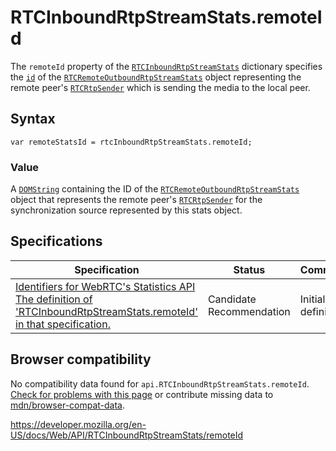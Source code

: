 RTCInboundRtpStreamStats.remoteId
=================================

The `remoteId` property of the [`RTCInboundRtpStreamStats`](../rtcinboundrtpstreamstats) dictionary specifies the [`id`](../rtcstats/id) of the [`RTCRemoteOutboundRtpStreamStats`](../rtcremoteoutboundrtpstreamstats) object representing the remote peer's [`RTCRtpSender`](../rtcrtpsender) which is sending the media to the local peer.

Syntax
------

    var remoteStatsId = rtcInboundRtpStreamStats.remoteId;

### Value

A [`DOMString`](../domstring) containing the ID of the [`RTCRemoteOutboundRtpStreamStats`](../rtcremoteoutboundrtpstreamstats) object that represents the remote peer's [`RTCRtpSender`](../rtcrtpsender) for the synchronization source represented by this stats object.

Specifications
--------------

<table><thead><tr class="header"><th>Specification</th><th>Status</th><th>Comment</th></tr></thead><tbody><tr class="odd"><td><a href="https://w3c.github.io/webrtc-stats/#dom-rtcinboundrtpstreamstats-remoteid">Identifiers for WebRTC's Statistics API<br />
<span class="small">The definition of 'RTCInboundRtpStreamStats.remoteId' in that specification.</span></a></td><td><span class="spec-cr">Candidate Recommendation</span></td><td>Initial definition.</td></tr></tbody></table>

Browser compatibility
---------------------

No compatibility data found for `api.RTCInboundRtpStreamStats.remoteId`.  
[Check for problems with this page](#on-github) or contribute missing data to [mdn/browser-compat-data](https://github.com/mdn/browser-compat-data).

<a href="https://developer.mozilla.org/en-US/docs/Web/API/RTCInboundRtpStreamStats/remoteId" class="_attribution-link">https://developer.mozilla.org/en-US/docs/Web/API/RTCInboundRtpStreamStats/remoteId</a>
